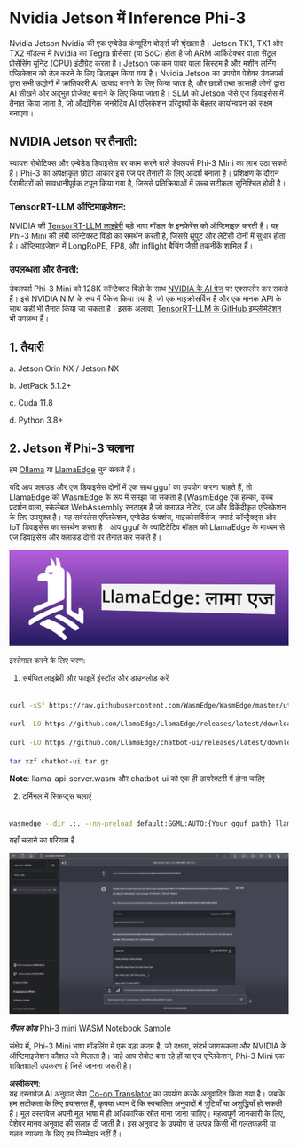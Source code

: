 <!--
CO_OP_TRANSLATOR_METADATA:
{
  "original_hash": "be4101a30d98e95a71d42c276e8bcd37",
  "translation_date": "2025-07-16T20:40:47+00:00",
  "source_file": "md/01.Introduction/03/Jetson_Inference.md",
  "language_code": "hi"
}
-->
# **Nvidia Jetson में Inference Phi-3**

Nvidia Jetson Nvidia की एक एम्बेडेड कंप्यूटिंग बोर्ड्स की श्रृंखला है। Jetson TK1, TX1 और TX2 मॉडल्स में Nvidia का Tegra प्रोसेसर (या SoC) होता है जो ARM आर्किटेक्चर वाला सेंट्रल प्रोसेसिंग यूनिट (CPU) इंटीग्रेट करता है। Jetson एक कम पावर वाला सिस्टम है और मशीन लर्निंग एप्लिकेशन को तेज़ करने के लिए डिज़ाइन किया गया है। Nvidia Jetson का उपयोग पेशेवर डेवलपर्स द्वारा सभी उद्योगों में क्रांतिकारी AI उत्पाद बनाने के लिए किया जाता है, और छात्रों तथा उत्साही लोगों द्वारा AI सीखने और अद्भुत प्रोजेक्ट बनाने के लिए किया जाता है। SLM को Jetson जैसे एज डिवाइसेस में तैनात किया जाता है, जो औद्योगिक जनरेटिव AI एप्लिकेशन परिदृश्यों के बेहतर कार्यान्वयन को सक्षम बनाएगा।

## NVIDIA Jetson पर तैनाती:
स्वायत्त रोबोटिक्स और एम्बेडेड डिवाइसेस पर काम करने वाले डेवलपर्स Phi-3 Mini का लाभ उठा सकते हैं। Phi-3 का अपेक्षाकृत छोटा आकार इसे एज पर तैनाती के लिए आदर्श बनाता है। प्रशिक्षण के दौरान पैरामीटरों को सावधानीपूर्वक ट्यून किया गया है, जिससे प्रतिक्रियाओं में उच्च सटीकता सुनिश्चित होती है।

### TensorRT-LLM ऑप्टिमाइजेशन:
NVIDIA की [TensorRT-LLM लाइब्रेरी](https://github.com/NVIDIA/TensorRT-LLM?WT.mc_id=aiml-138114-kinfeylo) बड़े भाषा मॉडल के इनफेरेंस को ऑप्टिमाइज़ करती है। यह Phi-3 Mini की लंबी कॉन्टेक्स्ट विंडो का समर्थन करती है, जिससे थ्रूपुट और लेटेंसी दोनों में सुधार होता है। ऑप्टिमाइजेशन में LongRoPE, FP8, और inflight बैचिंग जैसी तकनीकें शामिल हैं।

### उपलब्धता और तैनाती:
डेवलपर्स Phi-3 Mini को 128K कॉन्टेक्स्ट विंडो के साथ [NVIDIA के AI पेज](https://www.nvidia.com/en-us/ai-data-science/generative-ai/) पर एक्सप्लोर कर सकते हैं। इसे NVIDIA NIM के रूप में पैकेज किया गया है, जो एक माइक्रोसर्विस है और एक मानक API के साथ कहीं भी तैनात किया जा सकता है। इसके अलावा, [TensorRT-LLM के GitHub इम्प्लीमेंटेशन](https://github.com/NVIDIA/TensorRT-LLM) भी उपलब्ध हैं।

## **1. तैयारी**

a. Jetson Orin NX / Jetson NX

b. JetPack 5.1.2+

c. Cuda 11.8

d. Python 3.8+

## **2. Jetson में Phi-3 चलाना**

हम [Ollama](https://ollama.com) या [LlamaEdge](https://llamaedge.com) चुन सकते हैं।

यदि आप क्लाउड और एज डिवाइसेस दोनों में एक साथ gguf का उपयोग करना चाहते हैं, तो LlamaEdge को WasmEdge के रूप में समझा जा सकता है (WasmEdge एक हल्का, उच्च प्रदर्शन वाला, स्केलेबल WebAssembly रनटाइम है जो क्लाउड नेटिव, एज और विकेंद्रीकृत एप्लिकेशन के लिए उपयुक्त है। यह सर्वरलेस एप्लिकेशन, एम्बेडेड फंक्शंस, माइक्रोसर्विसेज, स्मार्ट कॉन्ट्रैक्ट्स और IoT डिवाइसेस का समर्थन करता है। आप gguf के क्वांटिटेटिव मॉडल को LlamaEdge के माध्यम से एज डिवाइसेस और क्लाउड दोनों पर तैनात कर सकते हैं।

![llamaedge](../../../../../translated_images/llamaedge.e9d6ff96dff11cf729d0c895601ffb284d46998dd44022f5a3ebd3745c91e7db.hi.jpg)

इस्तेमाल करने के लिए चरण:

1. संबंधित लाइब्रेरी और फाइलें इंस्टॉल और डाउनलोड करें

```bash

curl -sSf https://raw.githubusercontent.com/WasmEdge/WasmEdge/master/utils/install.sh | bash -s -- --plugin wasi_nn-ggml

curl -LO https://github.com/LlamaEdge/LlamaEdge/releases/latest/download/llama-api-server.wasm

curl -LO https://github.com/LlamaEdge/chatbot-ui/releases/latest/download/chatbot-ui.tar.gz

tar xzf chatbot-ui.tar.gz

```

**Note**: llama-api-server.wasm और chatbot-ui को एक ही डायरेक्टरी में होना चाहिए

2. टर्मिनल में स्क्रिप्ट्स चलाएं

```bash

wasmedge --dir .:. --nn-preload default:GGML:AUTO:{Your gguf path} llama-api-server.wasm -p phi-3-chat

```

यहाँ चलाने का परिणाम है

![llamaedgerun](../../../../../translated_images/llamaedgerun.bed921516c9a821cf23486eee46e18241c442f862976040c2681b36b905125a6.hi.png)

***सैंपल कोड*** [Phi-3 mini WASM Notebook Sample](https://github.com/Azure-Samples/Phi-3MiniSamples/tree/main/wasm)

संक्षेप में, Phi-3 Mini भाषा मॉडलिंग में एक बड़ा कदम है, जो दक्षता, संदर्भ जागरूकता और NVIDIA के ऑप्टिमाइजेशन कौशल को मिलाता है। चाहे आप रोबोट बना रहे हों या एज एप्लिकेशन, Phi-3 Mini एक शक्तिशाली उपकरण है जिसे जानना जरूरी है।

**अस्वीकरण**:  
यह दस्तावेज़ AI अनुवाद सेवा [Co-op Translator](https://github.com/Azure/co-op-translator) का उपयोग करके अनुवादित किया गया है। जबकि हम सटीकता के लिए प्रयासरत हैं, कृपया ध्यान दें कि स्वचालित अनुवादों में त्रुटियाँ या अशुद्धियाँ हो सकती हैं। मूल दस्तावेज़ अपनी मूल भाषा में ही अधिकारिक स्रोत माना जाना चाहिए। महत्वपूर्ण जानकारी के लिए, पेशेवर मानव अनुवाद की सलाह दी जाती है। इस अनुवाद के उपयोग से उत्पन्न किसी भी गलतफहमी या गलत व्याख्या के लिए हम जिम्मेदार नहीं हैं।